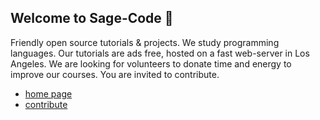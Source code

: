 ## Welcome to Sage-Code 👋

Friendly open source tutorials & projects. We study programming languages. Our tutorials are ads free, hosted on a fast web-server in Los Angeles. We are looking for volunteers to donate time and energy to improve our courses. You are invited to contribute.

* [home page](http://sagecode.net)
* [contribute](https://github.com/sage-code/.github/tree/main/profile/contribute.md)
